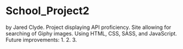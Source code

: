 # School_Project2
by Jared Clyde.
Project displaying API proficiency.
Site allowing for searching of Giphy images.
Using HTML, CSS, SASS, and JavaScript.
Future improvements:
    1.
    2.
    3.